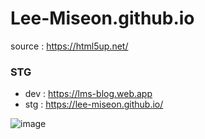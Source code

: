 # Lee-Miseon.github.io
source : https://html5up.net/

### STG
- dev : https://lms-blog.web.app
- stg : https://lee-miseon.github.io/

![image](https://github.com/Lee-Miseon/Lee-Miseon.github.io/assets/128139621/602d47e2-f95e-483d-ad93-e229d80fa93e)

